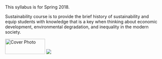 This syllabus is for Spring 2018. 

Sustainability course is to provide the brief history of sustainability and equip students with knowledge that is a key when thinking about economic development, environmental degradation, and inequality in the modern society. 

<image src="Desktop/デスクトップ写真/Sunset in Miami Beach.jpg" alt="Cover Photo" height="50" width="130"/>

<image src="Sunset in Miami Beach.jpg"/>
